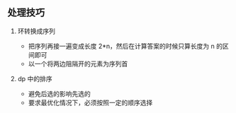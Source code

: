 ## 处理技巧

1. 环转换成序列

   - 把序列再接一遍变成长度 2\*n，然后在计算答案的时候只算长度为 n 的区间即可
   - 以一个将两边阻隔开的元素为序列首

2. dp 中的排序

   - 避免后选的影响先选的
   - 要求最优化情况下，必须按照一定的顺序选择
